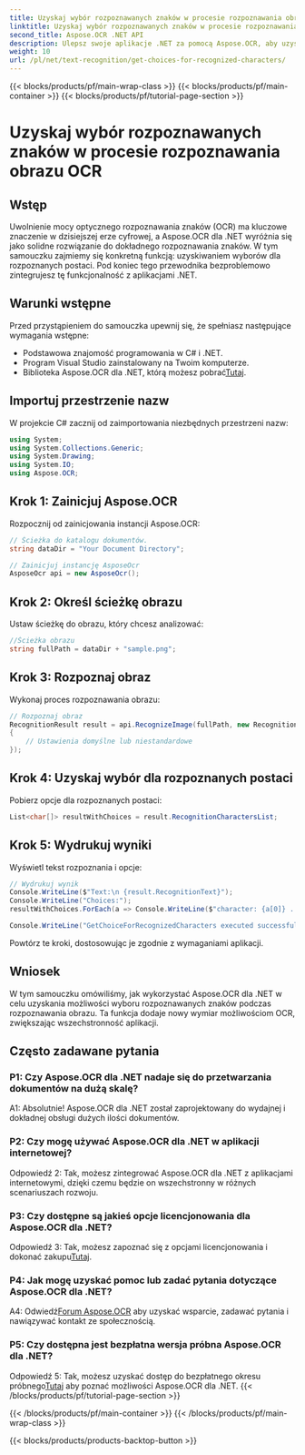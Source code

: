```yaml
---
title: Uzyskaj wybór rozpoznawanych znaków w procesie rozpoznawania obrazu OCR
linktitle: Uzyskaj wybór rozpoznawanych znaków w procesie rozpoznawania obrazu OCR
second_title: Aspose.OCR .NET API
description: Ulepsz swoje aplikacje .NET za pomocą Aspose.OCR, aby uzyskać dokładne rozpoznawanie znaków. Postępuj zgodnie z naszym przewodnikiem krok po kroku, aby wyszukać opcje rozpoznawania znaków w procesie rozpoznawania obrazu.
weight: 10
url: /pl/net/text-recognition/get-choices-for-recognized-characters/
---
```


{{< blocks/products/pf/main-wrap-class >}}
{{< blocks/products/pf/main-container >}}
{{< blocks/products/pf/tutorial-page-section >}}

# Uzyskaj wybór rozpoznawanych znaków w procesie rozpoznawania obrazu OCR

## Wstęp

Uwolnienie mocy optycznego rozpoznawania znaków (OCR) ma kluczowe znaczenie w dzisiejszej erze cyfrowej, a Aspose.OCR dla .NET wyróżnia się jako solidne rozwiązanie do dokładnego rozpoznawania znaków. W tym samouczku zajmiemy się konkretną funkcją: uzyskiwaniem wyborów dla rozpoznanych postaci. Pod koniec tego przewodnika bezproblemowo zintegrujesz tę funkcjonalność z aplikacjami .NET.

## Warunki wstępne

Przed przystąpieniem do samouczka upewnij się, że spełniasz następujące wymagania wstępne:

- Podstawowa znajomość programowania w C# i .NET.
- Program Visual Studio zainstalowany na Twoim komputerze.
-  Biblioteka Aspose.OCR dla .NET, którą możesz pobrać[Tutaj](https://releases.aspose.com/ocr/net/).

## Importuj przestrzenie nazw

W projekcie C# zacznij od zaimportowania niezbędnych przestrzeni nazw:

```csharp
using System;
using System.Collections.Generic;
using System.Drawing;
using System.IO;
using Aspose.OCR;
```

## Krok 1: Zainicjuj Aspose.OCR

Rozpocznij od zainicjowania instancji Aspose.OCR:

```csharp
// Ścieżka do katalogu dokumentów.
string dataDir = "Your Document Directory";

// Zainicjuj instancję AsposeOcr
AsposeOcr api = new AsposeOcr();
```

## Krok 2: Określ ścieżkę obrazu

Ustaw ścieżkę do obrazu, który chcesz analizować:

```csharp
//Ścieżka obrazu
string fullPath = dataDir + "sample.png";
```

## Krok 3: Rozpoznaj obraz

Wykonaj proces rozpoznawania obrazu:

```csharp
// Rozpoznaj obraz
RecognitionResult result = api.RecognizeImage(fullPath, new RecognitionSettings
{
    // Ustawienia domyślne lub niestandardowe
});
```

## Krok 4: Uzyskaj wybór dla rozpoznanych postaci

Pobierz opcje dla rozpoznanych postaci:

```csharp
List<char[]> resultWithChoices = result.RecognitionCharactersList;
```

## Krok 5: Wydrukuj wyniki

Wyświetl tekst rozpoznania i opcje:

```csharp
// Wydrukuj wynik
Console.WriteLine($"Text:\n {result.RecognitionText}");
Console.WriteLine("Choices:");
resultWithChoices.ForEach(a => Console.WriteLine($"character: {a[0]} . Choices: {a[1]} {a[2]} {a[3]} {a[4]}"));

Console.WriteLine("GetChoiceForRecognizedCharacters executed successfully");
```

Powtórz te kroki, dostosowując je zgodnie z wymaganiami aplikacji.

## Wniosek

W tym samouczku omówiliśmy, jak wykorzystać Aspose.OCR dla .NET w celu uzyskania możliwości wyboru rozpoznawanych znaków podczas rozpoznawania obrazu. Ta funkcja dodaje nowy wymiar możliwościom OCR, zwiększając wszechstronność aplikacji.

## Często zadawane pytania

### P1: Czy Aspose.OCR dla .NET nadaje się do przetwarzania dokumentów na dużą skalę?

A1: Absolutnie! Aspose.OCR dla .NET został zaprojektowany do wydajnej i dokładnej obsługi dużych ilości dokumentów.

### P2: Czy mogę używać Aspose.OCR dla .NET w aplikacji internetowej?

Odpowiedź 2: Tak, możesz zintegrować Aspose.OCR dla .NET z aplikacjami internetowymi, dzięki czemu będzie on wszechstronny w różnych scenariuszach rozwoju.

### P3: Czy dostępne są jakieś opcje licencjonowania dla Aspose.OCR dla .NET?

 Odpowiedź 3: Tak, możesz zapoznać się z opcjami licencjonowania i dokonać zakupu[Tutaj](https://purchase.aspose.com/buy).

### P4: Jak mogę uzyskać pomoc lub zadać pytania dotyczące Aspose.OCR dla .NET?

 A4: Odwiedź[Forum Aspose.OCR](https://forum.aspose.com/c/ocr/16) aby uzyskać wsparcie, zadawać pytania i nawiązywać kontakt ze społecznością.

### P5: Czy dostępna jest bezpłatna wersja próbna Aspose.OCR dla .NET?

 Odpowiedź 5: Tak, możesz uzyskać dostęp do bezpłatnego okresu próbnego[Tutaj](https://releases.aspose.com/) aby poznać możliwości Aspose.OCR dla .NET.
{{< /blocks/products/pf/tutorial-page-section >}}

{{< /blocks/products/pf/main-container >}}
{{< /blocks/products/pf/main-wrap-class >}}

{{< blocks/products/products-backtop-button >}}

